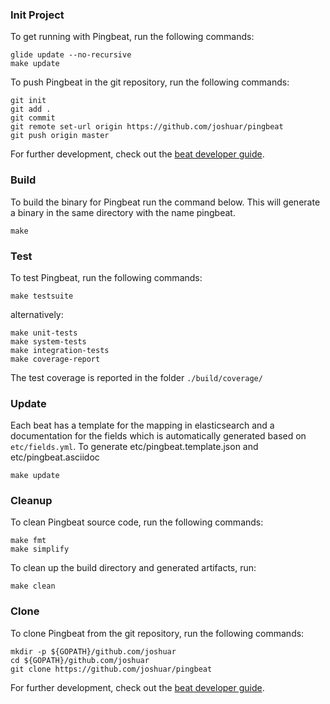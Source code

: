 ### Init Project
To get running with Pingbeat, run the following commands:

```
glide update --no-recursive
make update

```


To push Pingbeat in the git repository, run the following commands:

```
git init
git add .
git commit
git remote set-url origin https://github.com/joshuar/pingbeat
git push origin master

```

For further development, check out the
[beat developer guide](https://www.elastic.co/guide/en/beats/libbeat/current/new-beat.html).

### Build

To build the binary for Pingbeat run the command below. This will
generate a binary
in the same directory with the name pingbeat.

```
make

```

### Test

To test Pingbeat, run the following commands:

```
make testsuite

```

alternatively:

```
make unit-tests
make system-tests
make integration-tests
make coverage-report

```

The test coverage is reported in the folder `./build/coverage/`


### Update

Each beat has a template for the mapping in elasticsearch and a
documentation for the fields
which is automatically generated based on `etc/fields.yml`.
To generate etc/pingbeat.template.json and etc/pingbeat.asciidoc

```
make update

```


### Cleanup

To clean  Pingbeat source code, run the following commands:

```
make fmt
make simplify

```

To clean up the build directory and generated artifacts, run:

```
make clean

```


### Clone

To clone Pingbeat from the git repository, run the following commands:

```
mkdir -p ${GOPATH}/github.com/joshuar
cd ${GOPATH}/github.com/joshuar
git clone https://github.com/joshuar/pingbeat

```

For further development, check out the
[beat developer guide](https://www.elastic.co/guide/en/beats/libbeat/current/new-beat.html).
